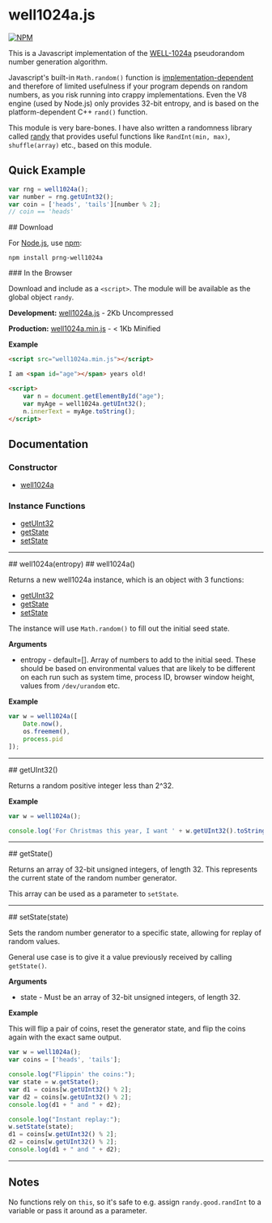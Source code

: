 # well1024a.js

[![NPM](https://nodei.co/npm/prng-well1024a.png)](https://nodei.co/npm/prng-well1024a/)

This is a Javascript implementation of the
[WELL-1024a](http://en.wikipedia.org/wiki/Well_equidistributed_long-period_linear)
pseudorandom number generation algorithm.

Javascript's built-in `Math.random()` function is
[implementation-dependent](http://www.ecma-international.org/publications/standards/Ecma-262.htm)
and therefore of limited usefulness if your program depends on random
numbers, as you risk running into crappy implementations.  Even the V8
engine (used by Node.js) only provides 32-bit entropy, and is based on
the platform-dependent C++ `rand()` function.

This module is very bare-bones.  I have also written a randomness library called
[randy](http://github.com/deestan/randy.git) that provides useful functions like
`RandInt(min, max)`, `shuffle(array)` etc., based on this module.

## Quick Example

```javascript
var rng = well1024a();
var number = rng.getUInt32();
var coin = ['heads', 'tails'][number % 2];
// coin == 'heads'
```

<a name="Download" />
## Download

For [Node.js](http://nodejs.org/), use [npm](http://npmjs.org/):

    npm install prng-well1024a

<a name="browser" />
### In the Browser

Download and include as a `<script>`.  The module will be available as
the global object `randy`.

__Development:__ [well1024a.js](https://github.com/deestan/well1024a/raw/master/browser/well1024a.js) - 2Kb Uncompressed

__Production:__ [well1024a.min.js](https://github.com/deestan/well1024a/raw/master/browser/well1024a.min.js) - < 1Kb Minified

__Example__

```html
<script src="well1024a.min.js"></script>

I am <span id="age"></span> years old!

<script>
    var n = document.getElementById("age");
    var myAge = well1024a.getUInt32();
    n.innerText = myAge.toString();
</script>
```

## Documentation

### Constructor

* [well1024a](#well1024a)

### Instance Functions

* [getUInt32](#getUInt32)
* [getState](#getstate)
* [setState](#setState)

-----------------------------------

<a name="well1024a" />
## well1024a(entropy)
## well1024a()

Returns a new well1024a instance, which is an object with 3 functions:

* [getUInt32](#getUInt32)
* [getState](#getstate)
* [setState](#setState)

The instance will use `Math.random()` to fill out the initial seed state.

__Arguments__

* entropy - default=[].  Array of numbers to add to the initial seed.  These should be based on environmental values that are likely to be different on each run such as system time, process ID, browser window height, values from `/dev/urandom` etc.

__Example__

```javascript
var w = well1024a([
    Date.now(),
    os.freemem(),
    process.pid
]);
```

-----------------------------------

<a name="getUInt32" />
## getUInt32()

Returns a random positive integer less than 2^32.

__Example__

```javascript
var w = well1024a();

console.log('For Christmas this year, I want ' + w.getUInt32().toString() + ' ponies!');
```

-----------------------------------

<a name="getState" />
## getState()

Returns an array of 32-bit unsigned integers, of length 32.  This represents the current state of the random number generator.

This array can be used as a parameter to `setState`.

-----------------------------------

<a name="setState" />
## setState(state)

Sets the random number generator to a specific state, allowing for replay of random values.

General use case is to give it a value previously received by calling `getState()`.

__Arguments__

* state - Must be an array of 32-bit unsigned integers, of length 32.

__Example__

This will flip a pair of coins, reset the generator state, and flip the
coins again with the exact same output.

```javascript
var w = well1024a();
var coins = ['heads', 'tails'];

console.log("Flippin' the coins:");
var state = w.getState();
var d1 = coins[w.getUInt32() % 2];
var d2 = coins[w.getUInt32() % 2];
console.log(d1 + " and " + d2);

console.log("Instant replay:");
w.setState(state);
d1 = coins[w.getUInt32() % 2];
d2 = coins[w.getUInt32() % 2];
console.log(d1 + " and " + d2);
```

---------------------------------------

## Notes

No functions rely on `this`, so it's safe to e.g. assign
`randy.good.randInt` to a variable or pass it around as a
parameter.

